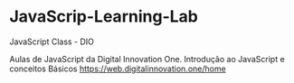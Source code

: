 # JavaScrip-Learning-Lab
JavaScript Class - DIO

Aulas de JavaScript da Digital Innovation One.
Introdução ao JavaScript e conceitos Básicos
https://web.digitalinnovation.one/home
